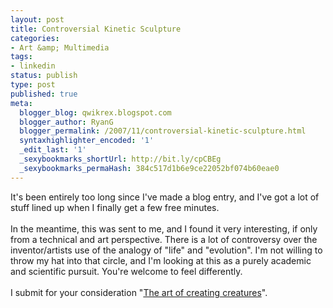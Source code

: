 ```yaml
---
layout: post
title: Controversial Kinetic Sculpture
categories:
- Art &amp; Multimedia
tags:
- linkedin
status: publish
type: post
published: true
meta:
  blogger_blog: qwikrex.blogspot.com
  blogger_author: RyanG
  blogger_permalink: /2007/11/controversial-kinetic-sculpture.html
  syntaxhighlighter_encoded: '1'
  _edit_last: '1'
  _sexybookmarks_shortUrl: http://bit.ly/cpCBEg
  _sexybookmarks_permaHash: 384c517d1b6e9ce22052bf074b60eae0
---
```

It's been entirely too long since I've made a blog entry, and I've got a lot of stuff lined up when I finally get a few free minutes.<br /><br />In the meantime, this was sent to me, and I found it very interesting, if only from a technical and art perspective.  There is a lot of controversy over the inventor/artists use of the analogy of "life" and "evolution".  I'm not willing to throw my hat into that circle, and I'm looking at this as a purely academic and scientific pursuit.  You're welcome to feel differently.<br /><br />I submit for your consideration "<a href="http://www.ted.com/index.php/talks/view/id/162">The art of creating creatures</a>".

